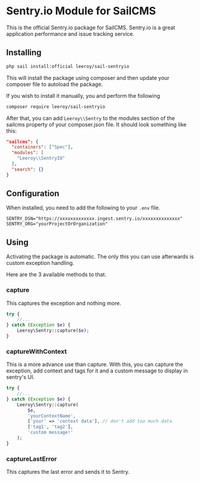# Sentry.io Module for SailCMS

This is the official Sentry.io package for SailCMS. Sentry.io is a great application performance and issue tracking
service.

## Installing

```bash
php sail install:official leeroy/sail-sentryio
```

This will install the package using composer and then update your composer file to autoload the package.

If you wish to install it manually, you and perform the following

```bash
composer require leeroy/sail-sentryio
```

After that, you can add `Leeroy\\Sentry` to the modules section of the sailcms property of your composer.json file. It should look something like this:

```json
"sailcms": {
  "containers": ["Spec"],
  "modules": [
    "Leeroy\\SentryIO"
  ],
  "search": {}
}
```

## Configuration

When installed, you need to add the following to your `.env` file.

```
SENTRY_DSN="https://xxxxxxxxxxxxx.ingest.sentry.io/xxxxxxxxxxxxxx"
SENTRY_ORG="yourProjectOrOrganization"
```

## Using

Activating the package is automatic. The only this you can use afterwards is custom exception handling.

Here are the 3 available methods to that.

### capture

This captures the exception and nothing more.

```php
try {
    //...
} catch (Exception $e) {
    Leeroy\Sentry::capture($e);
}
```

### captureWithContext

This is a more advance use than capture. With this, you can capture the exception, add context and tags for it and 
a custom message to display in sentry's UI.

```php
try {
    //...
} catch (Exception $e) {
    Leeroy\Sentry::capture(
        $e, 
        'yourContextName', 
        ['your' => 'context data'], // don't add too much data
        ['tag1', 'tag2'], 
        'custom message!'
    );
}
```

### captureLastError

This captures the last error and sends it to Sentry.
